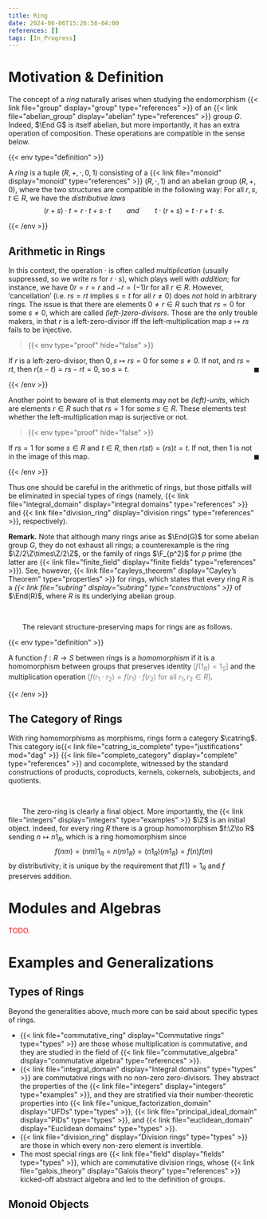 ```yaml
---
title: Ring
date: 2024-06-06T15:26:58-04:00
references: []
tags: [In_Progress]
---
```


# Motivation & Definition

The concept of a *ring* naturally arises when studying the endomorphism {{< link file="group" display="group" type="references" >}} of an {{< link file="abelian_group" display="abelian" type="references" >}} group $G$. Indeed, $\End G$ is itself abelian, but more importantly, it has an extra operation of composition. These operations are compatible in the sense below.

{{< env type="definition" >}}

A *ring* is a tuple $(R,+,\cdot,0,1)$ consisting of a {{< link file="monoid" display="monoid" type="references" >}} $(R,\cdot,1)$ and an abelian group $(R,+,0)$, where the two structures are compatible in the following way: For all $r,s,t\in R$, we have the *distributive laws*
$$\begin{equation}
    (r+s)\cdot t=r\cdot t+s\cdot t\ \ \ \ \ \ \ \ \mathit{and}\ \ \ \ \ \ \ \ t\cdot(r+s)=t\cdot r+t\cdot s.
\end{equation}$$

{{< /env >}}

## Arithmetic in Rings

In this context, the operation $\cdot$ is often called *multiplication* (usually suppressed, so we write $rs$ for $r\cdot s$), which plays well with *addition*; for instance, we have $0r=r=r$ and $-r=(-1)r$ for all $r\in R$. However, ‘cancellation’ (i.e. $rs=rt$ implies $s=t$ for all $r\neq0$) does *not* hold in arbitrary rings. The issue is that there are elements $0\neq r\in R$ such that $rs=0$ for some $s\neq0$, which are called *(left-)zero-divisors*. Those are the only trouble makers, in that $r$ is a left-zero-divisor iff the left-multiplication map $s\mapsto rs$ fails to be injective.

>{{< env type="proof" hide="false" >}}

If $r$ is a left-zero-divisor, then $0,s\mapsto rs=0$ for some $s\neq0$. If not, and $rs=rt$, then $r(s-t)=rs-rt=0$, so $s=t$.<span style="float:right;">$\blacksquare$</span>

{{< /env >}}

Another point to beware of is that elements may not be *(left)-units*, which are elements $r\in R$ such that $rs=1$ for some $s\in R$. These elements test whether the left-multiplication map is surjective or not.

>{{< env type="proof" hide="false" >}}

If $rs=1$ for some $s\in R$ and $t\in R$, then $r(st)=(rs)t=t$. If not, then $1$ is not in the image of this map.<span style="float:right;">$\blacksquare$</span>

{{< /env >}}

Thus one should be careful in the arithmetic of rings, but those pitfalls will be eliminated in special types of rings (namely, {{< link file="integral_domain" display="integral domains" type="references" >}} and {{< link file="division_ring" display="division rings" type="references" >}}, respectively).

<div class="space"></div>

**Remark.** Note that although many rings arise as $\End(G)$ for some abelian group $G$, they do not exhaust all rings; a counterexample is the ring $\Z/2\Z\times\Z/2\Z$, or the family of rings $\F_{p^2}$ for $p$ prime (the latter are {{< link file="finite_field" display="finite fields" type="references" >}}). See, however, {{< link file="cayleys_theorem" display="Cayley’s Theorem" type="properties" >}} for rings, which states that every ring $R$ is a *{{< link file="subring" display="subring" type="constructions" >}}* of $\End(R)$, where $R$ is its underlying abelian group.

<br>

&emsp;&emsp;The relevant structure-preserving maps for rings are as follows.

{{< env type="definition" >}}

A function $f:R\to S$ between rings is a *homomorphism* if it is a homomorphism between groups that preserves identity <span style="color:gray">[$f(1_R)=1_S$]</span> and the multiplication operation <span style="color:gray">[$f(r_1\cdot r_2)=f(r_1)\cdot f(r_2)$ for all $r_1,r_2\in R$]</span>.

{{< /env >}}

## The Category of Rings

With ring homomorphisms as morphisms, rings form a category $\catring$. This category is{{< link file="catring_is_complete" type="justifications" mod="dag" >}} {{< link file="complete_category" display="complete" type="references" >}} and cocomplete, witnessed by the standard constructions of products, coproducts, kernels, cokernels, subobjects, and quotients.

<br>

&emsp;&emsp;The zero-ring is clearly a final object. More importantly, the {{< link file="integers" display="integers" type="examples" >}} $\Z$ is an initial object. Indeed, for every ring $R$ there is a group homomorphism $f:\Z\to R$ sending $n\mapsto n1_R$, which is a ring homomorphism since
$$\begin{equation}
    f(nm)=(nm)1_R=n(m1_R)=(n1_R)(m1_R)=f(n)f(m)
\end{equation}$$
by distributivity; it is unique by the requirement that $f(1)=1_R$ and $f$ preserves addition.

# Modules and Algebras

<span style="color:red">TODO.</span>

# Examples and Generalizations

## Types of Rings

Beyond the generalities above, much more can be said about specific types of rings.
* {{< link file="commutative_ring" display="Commutative rings" type="types" >}} are those whose multiplication is commutative, and they are studied in the field of {{< link file="commutative_algebra" display="commutative algebra" type="references" >}}.
* {{< link file="integral_domain" display="Integral domains" type="types" >}} are commutative rings with no non-zero zero-divisors. They abstract the properties of the {{< link file="integers" display="integers" type="examples" >}}, and they are stratified via their number-theoretic properties into {{< link file="unique_factorization_domain" display="UFDs" type="types" >}}, {{< link file="principal_ideal_domain" display="PIDs" type="types" >}}, and {{< link file="euclidean_domain" display="Euclidean domains" type="types" >}}.
* {{< link file="division_ring" display="Division rings" type="types" >}} are those in which every non-zero element is invertible.
* The most special rings are {{< link file="field" display="fields" type="types" >}}, which are commutative division rings, whose {{< link file="galois_theory" display="Galois theory" type="references" >}} kicked-off abstract algebra and led to the definition of groups.

## Monoid Objects
